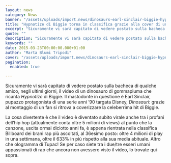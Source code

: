 ```yaml
---
layout: news
category: News
banner: "/assets/uploads/import.news/dinosaurs-earl-sinclair-biggie-hypnotize-lead-715x402.jpg"
title: "Hypnotize di Biggie torna in classifica grazie alla cover di un dinosauro (true story)"
excerpt: "Sicuramente vi sarà capitato di vedere postato sulla bacheca di qualche amico, negli ultimi giorni, il video di un dinosauro di gommapiuma che ricanta Hypnotize di Biggie. Il mastodonte in questione è Earl Sinclair, pupazzo protagonista di una serie anni ’90 targata Disney, Dinosauri: grazie al montaggio di un fan si ritrova a coverizzare la celeberrima hit di [&hellip"
quote: ""
description: "Sicuramente vi sarà capitato di vedere postato sulla bacheca di qualche amico, negli ultimi giorni, il video di un dinosauro di gommapiuma che ricanta Hypnotize di Biggie. Il mastodonte in questione è Earl Sinclair, pupazzo protagonista di una serie anni ’90 targata Disney, Dinosauri: grazie al montaggio di un fan si ritrova a coverizzare la celeberrima hit di [&hellip"
keywords: ""
date: 2015-03-23T00:00:00.000+01:00
author: "Marta Blumi Tripodi"
cover: "/assets/uploads/import.news/dinosaurs-earl-sinclair-biggie-hypnotize-lead-715x402.jpg"
pagination:
  enabled: true

---
```


Sicuramente vi sarà capitato di vedere postato sulla bacheca di qualche amico, negli ultimi giorni, il video di un dinosauro di gommapiuma che ricanta _Hypnotize_ di Biggie. Il mastodonte in questione è Earl Sinclair, pupazzo protagonista di una serie anni ’90 targata Disney, _Dinosauri_: grazie al montaggio di un fan si ritrova a coverizzare la celeberrima hit di Biggie.

La cosa divertente è che il video è diventato subito virale anche tra i profani dell’hip hop (attualmente conta oltre 5 milioni di views) al punto che la canzone, uscita ormai diciotto anni fa, è appena rientrata nella classifica Billboard dei brani rap più ascoltati, al 36esimo posto: oltre 4 milioni di play in una settimana, oltre il 633% in più rispetto alla sua media abituale. Altro che ologramma di Tupac! Se per caso siete tra i due/tre esseri umani appassionati di rap che ancora non avessero visto il video, lo trovate qui sopra.